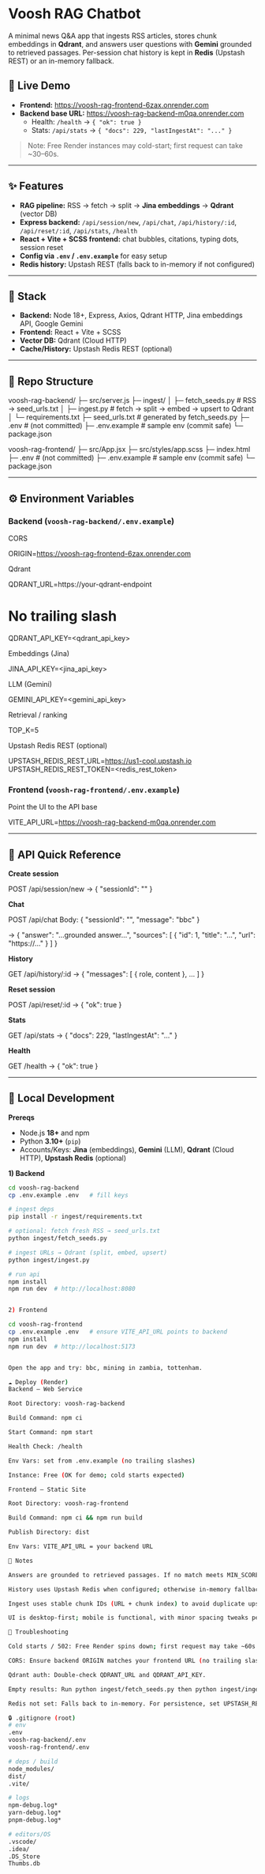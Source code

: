 # Voosh RAG Chatbot

A minimal news Q&A app that ingests RSS articles, stores chunk embeddings in **Qdrant**, and answers user questions with **Gemini** grounded to retrieved passages. Per-session chat history is kept in **Redis** (Upstash REST) or an in-memory fallback.

## 🔗 Live Demo

- **Frontend:** https://voosh-rag-frontend-6zax.onrender.com  
- **Backend base URL:** https://voosh-rag-backend-m0qa.onrender.com  
  - Health: `/health` → `{ "ok": true }`  
  - Stats: `/api/stats` → `{ "docs": 229, "lastIngestAt": "..." }`

> Note: Free Render instances may cold-start; first request can take ~30–60s.

---

## ✨ Features

- **RAG pipeline:** RSS → fetch → split → **Jina embeddings** → **Qdrant** (vector DB)
- **Express backend:** `/api/session/new`, `/api/chat`, `/api/history/:id`, `/api/reset/:id`, `/api/stats`, `/health`
- **React + Vite + SCSS frontend:** chat bubbles, citations, typing dots, session reset
- **Config via `.env` / `.env.example`** for easy setup
- **Redis history:** Upstash REST (falls back to in-memory if not configured)

---

## 🧱 Stack

- **Backend:** Node 18+, Express, Axios, Qdrant HTTP, Jina embeddings API, Google Gemini
- **Frontend:** React + Vite + SCSS
- **Vector DB:** Qdrant (Cloud HTTP)
- **Cache/History:** Upstash Redis REST (optional)

---

## 📁 Repo Structure

voosh-rag-backend/
├─ src/server.js
├─ ingest/
│ ├─ fetch_seeds.py # RSS → seed_urls.txt
│ ├─ ingest.py # fetch → split → embed → upsert to Qdrant
│ └─ requirements.txt
├─ seed_urls.txt # generated by fetch_seeds.py
├─ .env # (not committed)
├─ .env.example # sample env (commit safe)
└─ package.json


voosh-rag-frontend/
├─ src/App.jsx
├─ src/styles/app.scss
├─ index.html
├─ .env # (not committed)
├─ .env.example # sample env (commit safe)
└─ package.json


---

## ⚙️ Environment Variables

### Backend (`voosh-rag-backend/.env.example`)

CORS

ORIGIN=https://voosh-rag-frontend-6zax.onrender.com

Qdrant

QDRANT_URL=https://your-qdrant-endpoint
 # No trailing slash
QDRANT_API_KEY=<qdrant_api_key>

Embeddings (Jina)

JINA_API_KEY=<jina_api_key>

LLM (Gemini)

GEMINI_API_KEY=<gemini_api_key>

Retrieval / ranking

TOP_K=5

Upstash Redis REST (optional)

UPSTASH_REDIS_REST_URL=https://us1-cool.upstash.io
UPSTASH_REDIS_REST_TOKEN=<redis_rest_token>


### Frontend (`voosh-rag-frontend/.env.example`)

Point the UI to the API base

VITE_API_URL=https://voosh-rag-backend-m0qa.onrender.com


---

## 🧪 API Quick Reference

**Create session**


POST /api/session/new
→ { "sessionId": "<uuid>" }


**Chat**


POST /api/chat
Body:
{
"sessionId": "<uuid>",
"message": "bbc"
}

→ {
"answer": "…grounded answer…",
"sources": [
{ "id": 1, "title": "…", "url": "https://…" }
]
}


**History**


GET /api/history/:id
→ { "messages": [ { role, content }, ... ] }


**Reset session**


POST /api/reset/:id
→ { "ok": true }


**Stats**


GET /api/stats
→ { "docs": 229, "lastIngestAt": "…" }


**Health**


GET /health
→ { "ok": true }


---

## 🧰 Local Development

**Prereqs**
- Node.js **18+** and npm
- Python **3.10+** (`pip`)
- Accounts/Keys: **Jina** (embeddings), **Gemini** (LLM), **Qdrant** (Cloud HTTP), **Upstash Redis** (optional)

**1) Backend**
```bash
cd voosh-rag-backend
cp .env.example .env   # fill keys

# ingest deps
pip install -r ingest/requirements.txt

# optional: fetch fresh RSS → seed_urls.txt
python ingest/fetch_seeds.py

# ingest URLs → Qdrant (split, embed, upsert)
python ingest/ingest.py

# run api
npm install
npm run dev  # http://localhost:8080


2) Frontend

cd voosh-rag-frontend
cp .env.example .env   # ensure VITE_API_URL points to backend
npm install
npm run dev  # http://localhost:5173


Open the app and try: bbc, mining in zambia, tottenham.

☁️ Deploy (Render)
Backend — Web Service

Root Directory: voosh-rag-backend

Build Command: npm ci

Start Command: npm start

Health Check: /health

Env Vars: set from .env.example (no trailing slashes)

Instance: Free (OK for demo; cold starts expected)

Frontend — Static Site

Root Directory: voosh-rag-frontend

Build Command: npm ci && npm run build

Publish Directory: dist

Env Vars: VITE_API_URL = your backend URL

📝 Notes

Answers are grounded to retrieved passages. If no match meets MIN_SCORE, the server returns “Unsure” (+ links), or (if enabled) an off-corpus Gemini answer labeled accordingly.

History uses Upstash Redis when configured; otherwise in-memory fallback (demo).

Ingest uses stable chunk IDs (URL + chunk index) to avoid duplicate upserts.

UI is desktop-first; mobile is functional, with minor spacing tweaks pending.

🧯 Troubleshooting

Cold starts / 502: Free Render spins down; first request may take ~60s.

CORS: Ensure backend ORIGIN matches your frontend URL (no trailing slash).

Qdrant auth: Double-check QDRANT_URL and QDRANT_API_KEY.

Empty results: Run python ingest/fetch_seeds.py then python ingest/ingest.py. Check /api/stats.

Redis not set: Falls back to in-memory. For persistence, set UPSTASH_REDIS_REST_URL + UPSTASH_REDIS_REST_TOKEN.

🔒 .gitignore (root)
# env
.env
voosh-rag-backend/.env
voosh-rag-frontend/.env

# deps / build
node_modules/
dist/
.vite/

# logs
npm-debug.log*
yarn-debug.log*
pnpm-debug.log*

# editors/OS
.vscode/
.idea/
.DS_Store
Thumbs.db


